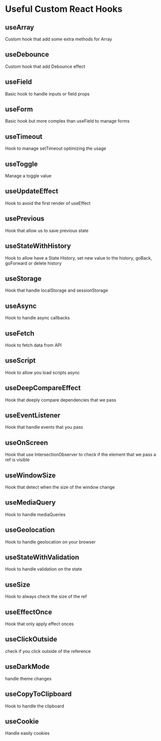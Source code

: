 # Useful Custom React Hooks

## useArray

Custom hook that add some extra methods for Array

## useDebounce

Custom hook that add Debounce effect

## useField

Basic hook to handle inputs or field props

## useForm

Basic hook but more complex than useField to manage forms

## useTimeout

Hook to manage setTimeout optimizing the usage

## useToggle

Manage a toggle value

## useUpdateEffect

Hook to avoid the first render of useEffect

## usePrevious

Hook that allow us to save previous state

## useStateWithHistory

Hook to allow have a State History, set new value to the history, goBack, goForward or delete history

## useStorage

Hook that handle localStorage and sessionStorage

## useAsync

Hook to handle async callbacks

## useFetch

Hook to fetch data from API

## useScript

Hook to allow you load scripts async

## useDeepCompareEffect

Hook that deeply compare dependencies that we pass

## useEventListener

Hook that handle events that you pass

## useOnScreen

Hook that use IntersectionObserver to check if the element that we pass a ref is visible

## useWindowSize

Hook that detect when the size of the window change

## useMediaQuery

Hook to handle mediaQueries

## useGeolocation

Hook to handle geolocation on your browser

## useStateWithValidation

Hook to handle validation on the state

## useSize

Hook to always check the size of the ref

## useEffectOnce

Hook that only apply effect onces

## useClickOutside

check if you click outside of the reference

## useDarkMode

handle theme changes

## useCopyToClipboard

Hook to handle the clipboard

## useCookie

Handle easily cookies
